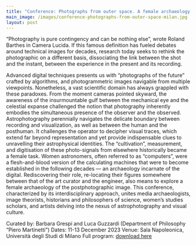 ```yaml
---
title: "Conference: Photographs from outer space. A female archaeology of image-data"
main_image: /images/conference-photographs-from-outer-space-milan.jpg
layout: post
---
```


“Photography is pure contingency and can be nothing else”, wrote Roland Barthes in Camera Lucida. If this famous definition has fueled debates around technical images for decades, research today seeks to rethink the photographic on a different basis, dissociating the link between the shot and the instant, between the experience in the present and its recording. 

Advanced digital techniques presents us with “photographs of the future” crafted by algorithms, and photogrammetric images navigable from multiple viewpoints. Nonetheless, a vast scientific domain has always grappled with these paradoxes. From the moment cameras pointed skyward, the awareness of the insurmountable gulf between the mechanical eye and the celestial expanse challenged the notion that photography inherently embodies the simultaneous presence of the observer and the observed. Astrophotography perennially navigates the delicate boundary between recording and visualization, as well as between the human and the posthuman. It challenges the operator to decipher visual traces, which extend far beyond representation and yet provide indispensable clues to unravelling their astrophysical identities. The “cultivation”, measurement, and digitisation of these photo-signals from elsewhere historically became a female task. Women astronomers, often referred to as “computers”, were a flesh-and-blood version of the calculating machines that were to become established in the following decades — an archaeology incarnate of the digital. Rediscovering their role, re-locating their figures somewhere between that of the art curator and the engineer, also means to explore a female archaeology of the postphotographic image. This conference, characterized by its interdisciplinary approach, unites media archaeologists, image theorists, historians and philosophers of science, women’s studies scholars, and artists delving into the nexus of astrophotography and visual culture.

Curated by: Barbara Grespi and Luca Guzzardi (Department of Philosophy “Piero Martinetti”)
Dates: 11-13 December 2023
Venue: Sala Napoleonica, Università degli Studi di Milano
Full program: <a href="https://www.consultacinema.org/wp-content/uploads/2023/11/Leaflet-def.pdf">download here</a>